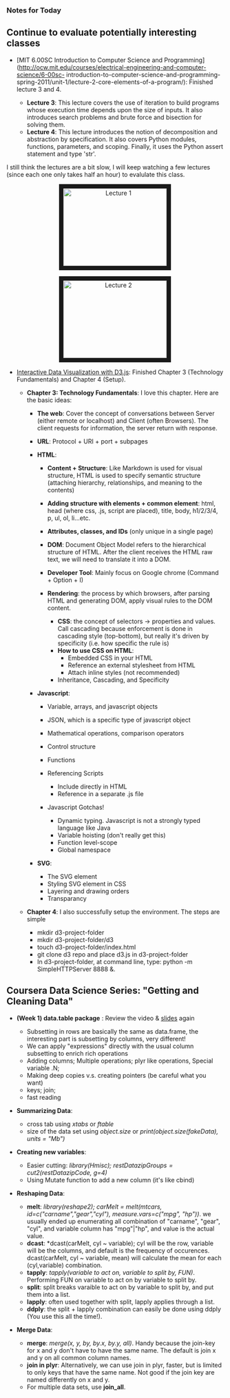 ### Notes for Today

## Continue to evaluate potentially interesting classes

* [MIT 6.00SC Introduction to Computer Science and Programming](http://ocw.mit.edu/courses/electrical-engineering-and-computer-science/6-00sc-         introduction-to-computer-science-and-programming-spring-2011/unit-1/lecture-2-core-elements-of-a-program/): Finished lecture 3 and 4.
 
     * **Lecture 3**: This lecture covers the use of iteration to build programs whose execution time depends upon the size of inputs. It also introduces      search problems and brute force and bisection for solving them.
     * **Lecture 4**: This lecture introduces the notion of decomposition and abstraction by specification. It also covers Python modules, functions,          parameters, and scoping. Finally, it uses the Python assert statement and type 'str'.

I still think the lectures are a bit slow, I will keep watching a few lectures (since each one only takes half an hour) to evalulate this class.

<p align="center"><a href="http://www.youtube.com/watch?feature=player_embedded&v=ggxY20cXql8
           " target="_blank"><img src="http://img.youtube.com/vi/ggxY20cXql8/0.jpg"
                 alt="Lecture 1" width="240" height="180" border="10" align="middle" /></a></p>

<p align="center"><a href="http://www.youtube.com/watch?feature=player_embedded&v=Mx0uXIBD-yA
                       " target="_blank"><img src="http://img.youtube.com/vi/Mx0uXIBD-yA/0.jpg"
                             alt="Lecture 2" width="240" height="180" border="10" align="middle" /></a></p>

* [Interactive Data Visualization with D3.js](http://chimera.labs.oreilly.com/books/1230000000345/index.html): Finished Chapter 3 (Technology Fundamentals) and Chapter 4 (Setup).

	* **Chapter 3: Technology Fundamentals**: I love this chapter. Here are the basic ideas:

		* **The web**: Cover the concept of conversations between Server (either remote or localhost) and Client (often Browsers). The client requests for information, the server return with response. 

		* **URL**: Protocol + URI + port + subpages

		* **HTML**:
			* **Content + Structure**: Like Markdown is used for visual structure, HTML is used to specify semantic structure (attaching hierarchy, relationships, and meaning to the contents)
			* **Adding structure with elements + common element**: html, head (where css, .js, script are placed), title, body, h1/2/3/4, p, ul, ol, li...etc.
			* **Attributes, classes, and IDs** (only unique in a single page)
			* **DOM**: Document Object Model refers to the hierarchical structure of HTML. After the client receives the HTML raw text, we will need to translate it into a DOM.
			* **Developer Tool**: Mainly focus on Google chrome (Command + Option + I)
			* **Rendering**: the process by which browsers, after parsing HTML and generating DOM, apply visual rules to the DOM content.

				* **CSS**: the concept of selectors -> properties and values. Call cascading because enforcement is done in cascading style (top-bottom), but really it's driven by specificity (i.e. how specific the rule is)
				* **How to use CSS on HTML**:
					* Embedded CSS in your HTML
					* Reference an external stylesheet from HTML
					* Attach inline styles (not recommended)
				* Inheritance, Cascading, and Specificity

		* **Javascript**:

			* Variable, arrays, and javascript objects
			* JSON, which is a specific type of javascript object
			* Mathematical operations, comparison operators
			* Control structure 
			* Functions

			* Referencing Scripts
				* Include directly in HTML
				* Reference in a separate .js file

			* Javascript Gotchas!
				* Dynamic typing. Javascript is not a strongly typed language like Java
				* Variable hoisting (don't really get this)
				* Function level-scope
				* Global namespace
		
		* **SVG**:
			* The SVG element
			* Styling SVG element in CSS
			* Layering and drawing orders
			* Transparancy
	
	*  **Chapter 4**: I also successfully setup the environment. The steps are simple
		* mkdir d3-project-folder
		* mkdir d3-project-folder/d3
		* touch d3-project-folder/index.html
		* git clone d3 repo and place d3.js in d3-project-folder
		* In d3-project-folder, at command line, type: python -m SimpleHTTPServer 8888 &.

## Coursera Data Science Series: "Getting and Cleaning Data"

* **(Week 1) data.table package** : Review the video & [slides](https://d396qusza40orc.cloudfront.net/getdata/lecture_slides/01_09_dataTable.pdf) again
	* Subsetting in rows are basically the same as data.frame, the interesting part is subsetting by columns, very different!
	* We can apply "expressions" directly with the usual column subsetting to enrich rich operations
	* Adding columns; Multiple operations; plyr like operations, Special variable .N;
	* Making deep copies v.s. creating pointers (be careful what you want)
	* keys; join;
	* fast reading 

* **Summarizing Data**:
	* cross tab using *xtabs* or *ftable*
	* size of the data set using *object.size* or *print(object.size(fakeData), units = "Mb")*

* **Creating new variables**:
	* Easier cutting: *library(Hmisc); restData$zipGroups = cut2(restData$zipCode, g=4)*
	* Using Mutate function to add a new column (it's like cbind)

* **Reshaping Data**:
	* **melt**: *library(reshape2); carMelt = melt(mtcars, id=c("carname","gear","cyl"), measure.vars=c("mpg", "hp"))*. we usually ended up enumerating all combination of "carname", "gear", "cyl", and variable column has "mpg"|"hp", and value is the actual value. 
	* **dcast**: *dcast(carMelt, cyl ~ variable); cyl will be the row, variable will be the columns, and default is the frequency of occurences. dcast(carMelt, cyl ~ variable, mean) will calculate the mean for each (cyl,variable) combination.
	* **tapply**: *tapply(variable to act on, variable to split by, FUN)*. Performing FUN on variable to act on by variable to split by.
	* **split**: split breaks varaible to act on by variable to split by, and put them into a list.
	* **lapply**: often used together with split, lapply applies through a list. 
	* **ddply**: the split + lapply combination can easily be done using ddply (You use this all the time!).

* **Merge Data**:
	* **merge**: *merge(x, y, by, by.x, by.y, all)*. Handy because the join-key for x and y don't have to have the same name. The default is join x and y on all common column names.
	* **join in plyr**: Alternatively, we can use join in plyr, faster, but is limited to only keys that have the same name. Not good if the join key are named differently on x and y.
	* For multiple data sets, use **join_all**.






